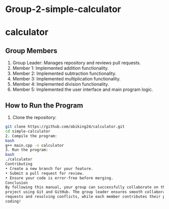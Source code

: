 # Group-2-simple-calculator
# calculator
## Group Members
1. Group Leader: Manages repository and reviews pull 
requests.
2. Member 1: Implemented addition functionality.
3. Member 2: Implemented subtraction functionality.
4. Member 3: Implemented multiplication functionality.
5. Member 4: Implemented division functionality.
6. Member 5: Implemented the user interface and main program 
logic.
## How to Run the Program
1. Clone the repository:
 ```bash
 git clone https://github.com/abiking24/calculator.git
 cd simple-calculator
2. Compile the program:
bash
g++ main.cpp -o calculator
3. Run the program:
bash
./calculator
Contributing
• Create a new branch for your feature.
• Submit a pull request for review.
• Ensure your code is error-free before merging.
Conclusion
By following this manual, your group can successfully collaborate on the e Calculator** 
project using Git and GitHub. The group leader ensures smooth collaboration by managing pull 
requests and resolving conflicts, while each member contributes their part to the project. Happy 
coding!
